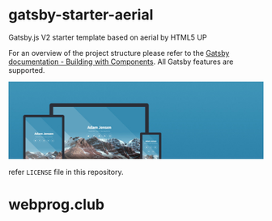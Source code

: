 # gatsby-starter-aerial

Gatsby.js V2 starter template based on aerial by HTML5 UP

For an overview of the project structure please refer to the [Gatsby documentation - Building with Components](https://www.gatsbyjs.org/docs/building-with-components/).
All Gatsby features are supported.

![Screenshot](./src/assets/img/aerial.jpg)



refer `LICENSE` file in this repository.
# webprog.club
